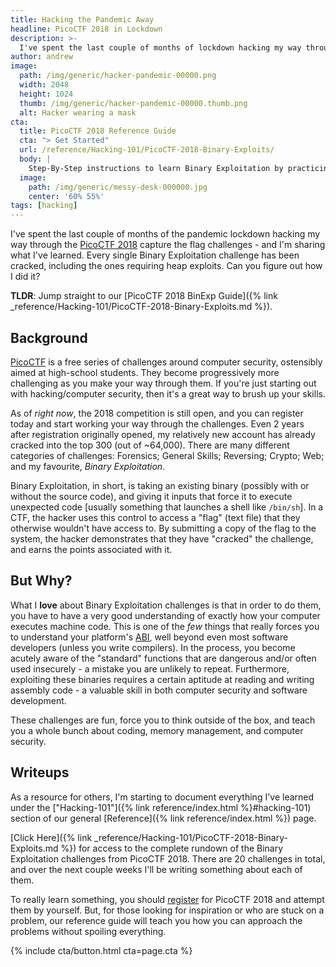 ```yaml
---
title: Hacking the Pandemic Away
headline: PicoCTF 2018 in Lockdown
description: >-
  I've spent the last couple of months of lockdown hacking my way through the PicoCTF 2018 capture the flag challenges - and I'm sharing what I've learned. Every single Binary Exploitation challenge has been cracked, including the ones requiring heap exploits. Can you figure out how I did it?
author: andrew
image:
  path: /img/generic/hacker-pandemic-00000.png
  width: 2048
  height: 1024
  thumb: /img/generic/hacker-pandemic-00000.thumb.png
  alt: Hacker wearing a mask
cta:
  title: PicoCTF 2018 Reference Guide
  cta: "> Get Started"
  url: /reference/Hacking-101/PicoCTF-2018-Binary-Exploits/
  body: |
    Step-By-Step instructions to learn Binary Exploitation by practicing on the PicoCTF 2018 challenges.
  image:
    path: /img/generic/messy-desk-000000.jpg
    center: '60% 55%'
tags: [hacking]
---
```

I've spent the last couple of months of the pandemic lockdown hacking my way through the [PicoCTF 2018](https://2018game.picoctf.com/) capture the flag challenges - and I'm sharing what I've learned. Every single Binary Exploitation challenge has been cracked, including the ones requiring heap exploits. Can you figure out how I did it?

**TLDR**: Jump straight to our [PicoCTF 2018 BinExp Guide]({% link _reference/Hacking-101/PicoCTF-2018-Binary-Exploits.md %}).

## Background

[PicoCTF](https://picoctf.com/) is a free series of challenges around computer security, ostensibly aimed at high-school students. They become progressively more challenging as you make your way through them. If you're just starting out with hacking/computer security, then it's a great way to brush up your skills.

As of *right now*, the 2018 competition is still open, and you can register today and start working your way through the challenges. Even 2 years after registration originally opened, my relatively new account has already cracked into the top 300 (out of ~64,000). There are many different categories of challenges: Forensics; General Skills; Reversing; Crypto; Web; and my favourite, *Binary Exploitation*.

Binary Exploitation, in short, is taking an existing binary (possibly with or without the source code), and giving it inputs that force it to execute unexpected code [usually something that launches a shell like `/bin/sh`]. In a CTF, the hacker uses this control to access a "flag" (text file) that they otherwise wouldn't have access to. By submitting a copy of the flag to the system, the hacker demonstrates that they have "cracked" the challenge, and earns the points associated with it.

## But Why?

What I **love** about Binary Exploitation challenges is that in order to do them, you have to have a very good understanding of exactly how your computer executes machine code. This is one of the *few* things that really forces you to understand your platform's [ABI](https://en.wikipedia.org/wiki/Application_binary_interface), well beyond even most software developers (unless you write compilers). In the process, you become acutely aware of the "standard" functions that are dangerous and/or often used insecurely - a mistake you are unlikely to repeat. Furthermore, exploiting these binaries requires a certain aptitude at reading and writing assembly code - a valuable skill in both computer security and software development.

These challenges are fun, force you to think outside of the box, and teach you a whole bunch about coding, memory management, and computer security.

## Writeups

As a resource for others, I'm starting to document everything I've learned under the ["Hacking-101"]({% link reference/index.html %}#hacking-101) section of our general [Reference]({% link reference/index.html %}) page.

[Click Here]({% link _reference/Hacking-101/PicoCTF-2018-Binary-Exploits.md %}) for access to the complete rundown of the Binary Exploitation challenges from PicoCTF 2018. There are 20 challenges in total, and over the next couple weeks I'll be writing something about each of them.

To really learn something, you should [register](https://2018game.picoctf.com/) for PicoCTF 2018 and attempt them by yourself. But, for those looking for inspiration or who are stuck on a problem, our reference guide will teach you how you can approach the problems without spoiling everything.

{% include cta/button.html cta=page.cta %}